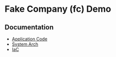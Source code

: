 # Fake Company (fc) Demo

## Documentation

- [Application Code](api/README.md)
- [System Arch](docs/00-Sys-Arch.md)
- [IaC](deployments/README.md)
